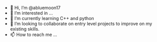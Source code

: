 - 👋 Hi, I’m @abluemoon17
- 👀 I’m interested in ...
- 🌱 I’m currently learning C++ and python
- 💞️ I’m looking to collaborate on entry level projects to improve on my existing skills.
- 📫 How to reach me ...

<!---
abluemoon17/abluemoon17 is a ✨ special ✨ repository because its `README.md` (this file) appears on your GitHub profile.
You can click the Preview link to take a look at your changes.
--->
